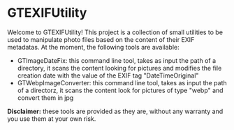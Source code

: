 # GTEXIFUtility

Welcome to GTEXIFUtility! This project is a collection of small utilities to be used to manipulate photo files based on the content of their EXIF metadatas.
At the moment, the following tools are available:

- GTImageDateFix: this command line tool, takes as input the path of a directory, it scans the content looking for pictures and modifies the file creation date with the value of the EXIF tag "DateTimeOriginal"
- GTWebpImageConverter: this command line tool, takes as input the path of a directorz, it scans the content look for pictures of type "webp" and convert them in jpg

**Disclaimer:** these tools are provided as they are, without any warranty and you use them at your own risk.
